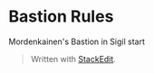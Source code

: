 # Bastion Rules
Mordenkainen's Bastion in Sigil start


> Written with [StackEdit](https://stackedit.io/).
<!--stackedit_data:
eyJoaXN0b3J5IjpbMjY5MjM0MDM0XX0=
-->